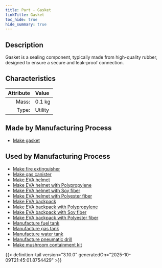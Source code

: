 ```yaml
---
title: Part - Gasket
linkTitle: Gasket
toc_hide: true
hide_summary: true
---
```

<!-- This is generated by the MarsSim HelpGenertor, do not edit. -->

## Description
Gasket is a sealing component, typically made from high-quality rubber, &#10;&#9;&#9;&#9;designed to ensure a secure and leak-proof connection.

## Characteristics

| Attribute      | Value |
|--------:|:------|
|Mass:|0.1 kg|
|Type:|Utility|

## Made by Manufacturing Process

- [Make gasket](/docs/definitions/process/make-gasket)

## Used by Manufacturing Process

- [Make fire extinguisher](/docs/definitions/process/make-fire-extinguisher)
- [Make gas canister](/docs/definitions/process/make-gas-canister)
- [Make EVA helmet](/docs/definitions/process/make-eva-helmet)
- [Make EVA helmet with Polypropylene](/docs/definitions/process/make-eva-helmet-with-polypropylene)
- [Make EVA helmet with Soy fiber](/docs/definitions/process/make-eva-helmet-with-soy-fiber)
- [Make EVA helmet with Polyester fiber](/docs/definitions/process/make-eva-helmet-with-polyester-fiber)
- [Make EVA backpack](/docs/definitions/process/make-eva-backpack)
- [Make EVA backpack with Polypropylene](/docs/definitions/process/make-eva-backpack-with-polypropylene)
- [Make EVA backpack with Soy fiber](/docs/definitions/process/make-eva-backpack-with-soy-fiber)
- [Make EVA backpack with Polyester fiber](/docs/definitions/process/make-eva-backpack-with-polyester-fiber)
- [Manufacture fuel tank](/docs/definitions/process/manufacture-fuel-tank)
- [Manufacture gas tank](/docs/definitions/process/manufacture-gas-tank)
- [Manufacture water tank](/docs/definitions/process/manufacture-water-tank)
- [Manufacture pneumatic drill](/docs/definitions/process/manufacture-pneumatic-drill)
- [Make mushroom containment kit](/docs/definitions/process/make-mushroom-containment-kit)



{{< definition-tail version="3.10.0" generatedOn="2025-10-09T21:45:01.8754429" >}}



